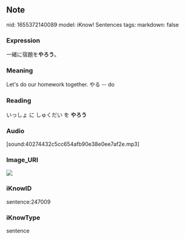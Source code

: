 ## Note
nid: 1655372140089
model: iKnow! Sentences
tags: 
markdown: false

### Expression
一緒に宿題を<b>やろう</b>。

### Meaning
Let's do our homework together.
やる -- do

### Reading
いっしょ に しゅくだい を <b>やろう</b>

### Audio
[sound:40274432c5cc654afb90e38e0ee7af2e.mp3]

### Image_URI
<img src="ff8c1f7e444cb508cb4056d59b0726de.jpg">

### iKnowID
sentence:247009

### iKnowType
sentence
